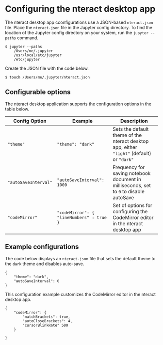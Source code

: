 # Configuring the nteract desktop app

The nteract desktop app cconfigurations use a JSON-based `nteract.json` file. Place the `nteract.json` file in the Jupyter config directory. To find the location of the Jupyter config directory on your system, run the `jupyter --paths` command.

```
$ jupyter --paths
    /Users/me/.jupyter
    /usr/local/etc/jupyter
    /etc/jupyter
```

Create the JSON file with the code below.

```
$ touch /Users/me/.jupyter/nteract.json
```

## Configurable options

The nteract desktop application supports the configuration options in the table below.

| Config Option      | Example                                  | Description                                                                                   |
| ------------------ | ---------------------------------------- | --------------------------------------------------------------------------------------------- |
| `"theme" `           | `"theme": "dark"`                        | Sets the default theme of the nteract desktop app, either `"light"` (default) or `"dark"` |
| `"autoSaveInterval"` | `"autoSaveInterval": 1000`             | Frequency for saving notebook document in milliseconds, set to `0` to disable autoSave        |
| `"codeMirror"`       | `"codeMirror": { "lineNumbers" : true }` | Set of options for configuring the CodeMirror editor in the nteract desktop app             |

## Example configurations

The code below displays an `nteract.json` file that sets the default theme to the `dark` theme and disables auto-save.

```
{
    "theme": "dark",
    "autoSaveInterval": 0
}
```

This configuration example customizes the CodeMirror editor in the nteract desktop app.

```
{
    "codeMirror": {
        "matchBrackets": true,
        "autoCloseBrackets": 4,
        "cursorBlinkRate" 500
    }

}
```
